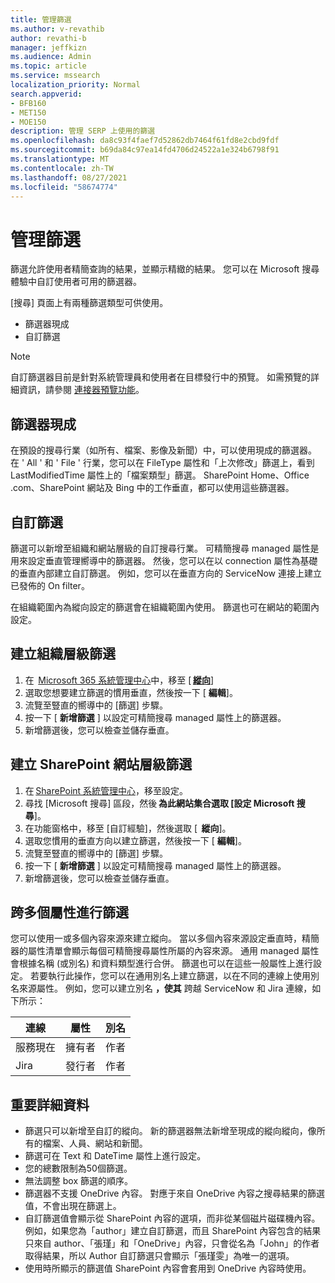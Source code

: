 ```yaml
---
title: 管理篩選
ms.author: v-revathib
author: revathi-b
manager: jeffkizn
ms.audience: Admin
ms.topic: article
ms.service: mssearch
localization_priority: Normal
search.appverid:
- BFB160
- MET150
- MOE150
description: 管理 SERP 上使用的篩選
ms.openlocfilehash: da8c93f4faef7d52862db7464f61fd8e2cbd9fdf
ms.sourcegitcommit: b69da84c97ea14fd4706d24522a1e324b6798f91
ms.translationtype: MT
ms.contentlocale: zh-TW
ms.lasthandoff: 08/27/2021
ms.locfileid: "58674774"
---
```

# <a name="manage-filters"></a>管理篩選

篩選允許使用者精簡查詢的結果，並顯示精緻的結果。 您可以在 Microsoft 搜尋體驗中自訂使用者可用的篩選器。

[搜尋] 頁面上有兩種篩選類型可供使用。

- 篩選器現成
- 自訂篩選

> [!NOTE]
> 自訂篩選器目前是針對系統管理員和使用者在目標發行中的預覽。 如需預覽的詳細資訊，請參閱 [連接器預覽功能](connectors-overview.md#what-are-the-preview-features)。

## <a name="out-of-the-box-filters"></a>篩選器現成

在預設的搜尋行業（如所有、檔案、影像及新聞）中，可以使用現成的篩選器。 在 ' All ' 和 ' File ' 行業，您可以在 FileType 屬性和「上次修改」篩選上，看到 LastModifiedTime 屬性上的「檔案類型」篩選。 SharePoint Home、Office .com、SharePoint 網站及 Bing 中的工作垂直，都可以使用這些篩選器。

## <a name="custom-filters"></a>自訂篩選

篩選可以新增至組織和網站層級的自訂搜尋行業。 可精簡搜尋 managed 屬性是用來設定垂直管理嚮導中的篩選器。  然後，您可以在以 connection 屬性為基礎的垂直內部建立自訂篩選。 例如，您可以在垂直方向的 ServiceNow 連接上建立已發佈的 On filter。

在組織範圍內為縱向設定的篩選會在組織範圍內使用。 篩選也可在網站的範圍內設定。  

## <a name="create-organization-level-filters"></a>建立組織層級篩選

1. 在  [Microsoft 365 系統管理中心](https://admin.microsoft.com/)中，移至 [ [**縱向**](https://admin.microsoft.com/Adminportal/Home#/MicrosoftSearch/verticals)]
2. 選取您想要建立篩選的慣用垂直，然後按一下 [ **編輯**]。  
3. 流覽至豎直的嚮導中的 [篩選] 步驟。
4. 按一下 [ **新增篩選** ] 以設定可精簡搜尋 managed 屬性上的篩選器。
5. 新增篩選後，您可以檢查並儲存垂直。

## <a name="create-sharepoint-site-level-filters"></a>建立 SharePoint 網站層級篩選

1. 在 [SharePoint 系統管理中心](https://sharepoint.com/)，移至設定。
2. 尋找 [Microsoft 搜尋] 區段，然後 **為此網站集合選取 [設定 Microsoft 搜尋**]。
3. 在功能窗格中，移至 [自訂經驗]，然後選取 [  **縱向**]。
4. 選取您慣用的垂直方向以建立篩選，然後按一下 [ **編輯**]。
5. 流覽至豎直的嚮導中的 [篩選] 步驟。
6. 按一下 [ **新增篩選** ] 以設定可精簡搜尋 managed 屬性上的篩選器。
7. 新增篩選後，您可以檢查並儲存垂直。

## <a name="filter-across-multiple-properties"></a>跨多個屬性進行篩選

您可以使用一或多個內容來源來建立縱向。 當以多個內容來源設定垂直時，精簡器的屬性清單會顯示每個可精簡搜尋屬性所屬的內容來源。 通用 managed 屬性會根據名稱 (或別名) 和資料類型進行合併。 篩選也可以在這些一般屬性上進行設定。 若要執行此操作，您可以在通用別名上建立篩選，以在不同的連線上使用別名來源屬性。 例如，您可以建立別名 **，使其** 跨越 ServiceNow 和 Jira 連線，如下所示：

 | 連線 | 屬性	 | 別名 |
 | --- | --- | --- |
 | 服務現在 | 擁有者 | 作者 |
 | Jira | 發行者 | 作者 |

## <a name="important-details"></a>重要詳細資料

- 篩選只可以新增至自訂的縱向。 新的篩選器無法新增至現成的縱向縱向，像所有的檔案、人員、網站和新聞。
- 篩選可在 Text 和 DateTime 屬性上進行設定。
- 您的總數限制為50個篩選。
- 無法調整 box 篩選的順序。
- 篩選器不支援 OneDrive 內容。 對應于來自 OneDrive 內容之搜尋結果的篩選值，不會出現在篩選上。
- 自訂篩選值會顯示從 SharePoint 內容的選項，而非從某個磁片磁碟機內容。例如，如果您為「author」建立自訂篩選，而且 SharePoint 內容包含的結果只來自 author、「張瑾」和「OneDrive」內容，只會從名為「John」的作者取得結果，所以 Author 自訂篩選只會顯示「張瑾雯」為唯一的選項。
- 使用時所顯示的篩選值 SharePoint 內容會套用到 OneDrive 內容時使用。
